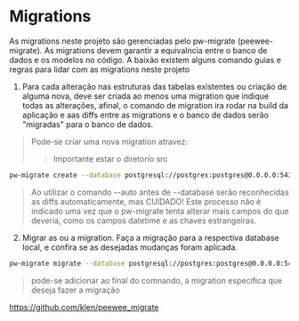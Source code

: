 # Migrations

As migrations neste projeto são gerenciadas pelo pw-migrate (peewee-migrate).
As migrations devem garantir a equivalncia entre o banco de dados e os modelos no código. A baixão existem alguns comando guias e regras para lidar com as migrations neste projeto

1. Para cada alteração nas estruturas das tabelas existentes ou criação de alguma nova, deve ser criada ao menos uma migration que indique todas as alterações, afinal, o comando de migration ira rodar na build da aplicação e aas diffs entre as migrations e o banco de dados serão "migradas" para o banco de dados.

> Pode-se criar uma nova migration atravez:
>> Importante estar o diretorio src
```bash
pw-migrate create --database postgresql://postgres:postgres@0.0.0.0:5432/postgres [migration-name]
```
> Ao utilizar o comando --auto antes de --database serão reconhecidas as diffs automaticamente, mas CUIDADO! Este processo não é indicado uma vez que o pw-migrate tenta alterar mais campos do que deveria, como os campos datetime e as chaves estrangeiras.

2. Migrar as ou a migration. Faça a migração para a respectiva database local, e confira se as desejadas mudanças foram aplicada.

```bash
pw-migrate migrate --database postgresql://postgres:postgres@0.0.0.0:5432/postgres
```

> pode-se adicionar ao final do comnando, a migration especifica que deseja fazer a migração




https://github.com/klen/peewee_migrate